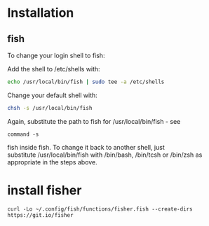 # Installation

## fish

To change your login shell to fish:

Add the shell to /etc/shells with:

```bash
echo /usr/local/bin/fish | sudo tee -a /etc/shells
```

Change your default shell with:

```bash
chsh -s /usr/local/bin/fish
```

Again, substitute the path to fish for /usr/local/bin/fish - see 
```
command -s
```
fish inside fish. To change it back to another shell, just substitute /usr/local/bin/fish with /bin/bash, /bin/tcsh or /bin/zsh as appropriate in the steps above.

# install fisher 
```
curl -Lo ~/.config/fish/functions/fisher.fish --create-dirs https://git.io/fisher
```
